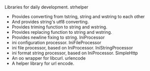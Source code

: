 Libraries for daily development.
strhelper
 * Provides converting from tstring, string and wstring to each other
 * And provides string's utf8 converting.
 * Provides triming function to string and wstring.
 * Provides replacing function to string and wstring.
 * Provides newline fixing to string.
IniProcessor
 * ini configuration processor.
IniFileProcessor
 * ini file processor, based on IniProcessor.
IniStringProcessor
 * ini format string processor, based on IniProcessor.
SimpleHttp
 * An oo wrapper for libcurl.
urlencode
 * A helper library for url encode.